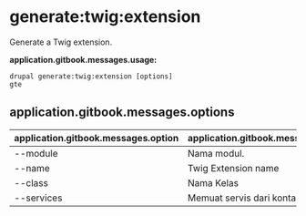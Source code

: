 # generate:twig:extension
Generate a Twig extension.

**application.gitbook.messages.usage:**
```
drupal generate:twig:extension [options]
gte
```

## application.gitbook.messages.options
application.gitbook.messages.option | application.gitbook.messages.details
-------|-------------
--module | Nama modul.
--name | Twig Extension name
--class | Nama Kelas
--services | Memuat servis dari kontainer.

